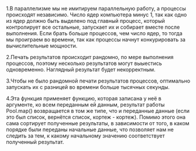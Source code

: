 1.В параллелизме мы не имитируем параллельную работу, а процессы происходят независимо. Число ядер компьютера минус 1, так как одно из ядер должно быть выделено под главный процесс, который контролирует все остальные, запускает их и собирает вместе после выполнения. Если брать больше процессов, чем число ядер, то тогда мы проиграем во времени, так как процессы начнут конкурировать за вычислительные мощности.

2.Печать результатов происходит рандомно, по мере выполнения процессов, поэтому несколько
результатов могут выыестись одновременно. Наглядный результат будет некорректным.

3.Чтобы не было рандомной печати результатов процессов, оптимально запускать их с разницей во времени больше тысячных секунды.

4.Эта функция применяет функцию, которая записана у неё в аргументе, ко всем переданным ей данным, результат работы Pool.map() возвращается в том же типе, что и переданные данные (если это был список, вернётся список, кортеж - кортеж). Помимо этого она сама сортирует полученные результаты, в зависимости от того, в каком порядке были переданы начальные данные, что позволяет нам не следить за тем, к какому начальному значению соответствует полученный результат.


